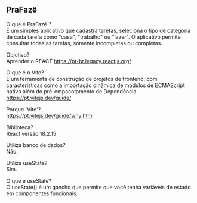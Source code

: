 ## PraFazê

O que é PraFazê  ? <br>
É um simples aplicativo que cadastra tarefas, seleciona o tipo de categoria de cada tarefa como "casa", "trabalho" ou "lazer". O aplicativo permite consultar todas as tarefas, somente incompletas ou completas.

Objetivo?<br>
Aprender o REACT 
https://pt-br.legacy.reactjs.org/

O que é o Vite?<br>
É um ferramenta de construção de projetos de frontend, com características como a importação dinâmica de módulos de ECMAScript nativo além do pré-empacotamento de Dependência.
https://pt.vitejs.dev/guide/

Porque 'Vite'? <br>
https://pt.vitejs.dev/guide/why.html

Biblioteca?<br>
React versão 18.2.15

Utiliza banco de dados? <br>
Não. 

Utiliza useState? <br>
Sim.

O que é useState? <br>
O useState() é um gancho que permite que você tenha variáveis ​​de estado em componentes funcionais.